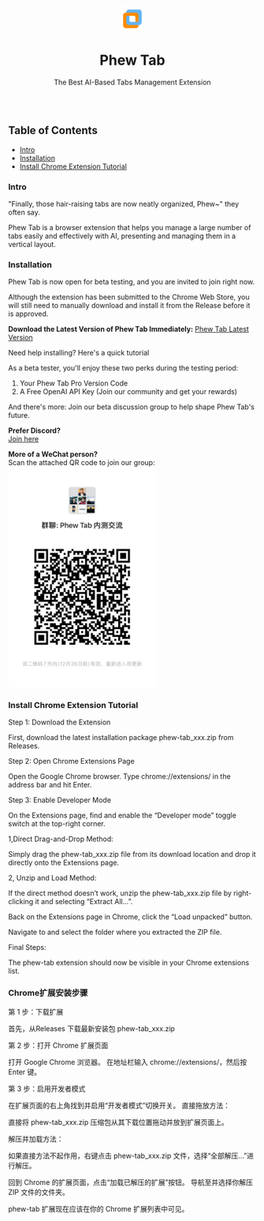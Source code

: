 <div align="center">
<img src="./img/icon.png" width=50px height=50px>
<h1>Phew Tab</h1>

The Best AI-Based Tabs Management Extension

<!-- [简体中文](https://github.com/receyuki/stable-diffusion-prompt-reader/blob/master/README.zh-Hans.md) | [English](https://github.com/receyuki/stable-diffusion-prompt-reader/blob/master/README.md) -->

<br><br>

</div>

## Table of Contents

- [Intro](#intro)
- [Installation](#installation)
- [Install Chrome Extension Tutorial](#Tutorial)

### Intro <a name="intro"></a>

"Finally, those hair-raising tabs are now neatly organized, Phew~" they often say.

Phew Tab is a browser extension that helps you manage a large number of tabs easily and effectively with AI, presenting and managing them in a vertical layout.

### Installation <a name="installation"></a>

Phew Tab is now open for beta testing, and you are invited to join right now.

Although the extension has been submitted to the Chrome Web Store, you will still need to manually download and install it from the Release before it is approved.

**Download the Latest Version of Phew Tab Immediately:**
[Phew Tab Latest Version](https://github.com/augusdin/phew-tab/releases/latest)

Need help installing? Here's a quick tutorial

As a beta tester, you'll enjoy these two perks during the testing period:

1. Your Phew Tab Pro Version Code
2. A Free OpenAI API Key
(Join our community and get your rewards)

And there's more:
Join our beta discussion group to help shape Phew Tab's future.

**Prefer Discord?**<br/>
[Join here](https://discord.gg/yHrws38W)

**More of a WeChat person?**<br/>
Scan the attached QR code to join our group:
<br/>
<img width="300" src="./img/beta_test.jpg" />
### Install Chrome Extension Tutorial <a name="tutorial"></a>

Step 1: Download the Extension

First, download the latest installation package phew-tab_xxx.zip from Releases.

Step 2: Open Chrome Extensions Page

Open the Google Chrome browser.
Type chrome://extensions/ in the address bar and hit Enter.

Step 3: Enable Developer Mode

On the Extensions page, find and enable the “Developer mode” toggle switch at the top-right corner.

1,Direct Drag-and-Drop Method:

Simply drag the phew-tab_xxx.zip file from its download location and drop it directly onto the Extensions page.

2, Unzip and Load Method:

If the direct method doesn’t work, unzip the phew-tab_xxx.zip file by right-clicking it and selecting “Extract All…”.

Back on the Extensions page in Chrome, click the “Load unpacked” button.

Navigate to and select the folder where you extracted the ZIP file.

Final Steps:

The phew-tab extension should now be visible in your Chrome extensions list.

### Chrome扩展安装步骤

第 1 步：下载扩展

首先，从Releases 下载最新安装包 phew-tab_xxx.zip

第 2 步：打开 Chrome 扩展页面

打开 Google Chrome 浏览器。
在地址栏输入 chrome://extensions/，然后按 Enter 键。

第 3 步：启用开发者模式

在扩展页面的右上角找到并启用“开发者模式”切换开关。
直接拖放方法：

直接将 phew-tab_xxx.zip 压缩包从其下载位置拖动并放到扩展页面上。

解压并加载方法：

如果直接方法不起作用，右键点击 phew-tab_xxx.zip 文件，选择“全部解压...”进行解压。

回到 Chrome 的扩展页面，点击“加载已解压的扩展”按钮。
导航至并选择你解压 ZIP 文件的文件夹。

phew-tab 扩展现在应该在你的 Chrome 扩展列表中可见。

